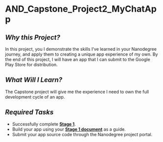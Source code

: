 # AND_Capstone_Project2_MyChatApp

## _Why this Project?_
In this project, you I demonstrate the skills I've learned in your Nanodegree journey, and apply them to creating a unique app experience of my own. By the end of this project, I will have an app that I can submit to the Google Play Store for distribution.

## _What Will I Learn?_
The Capstone project will give me the experience I need to own the full development cycle of an app.

## _Required Tasks_
- Successfully complete [**Stage 1**](https://github.com/Redjack1888/Capstone-Stage-1---Design).
- Build your app using your [**Stage 1 document**](https://github.com/Redjack1888/Capstone-Stage-1---Design/blob/master/Capstone_Stage1-MyChatApp-final-definitive%20.pdf) as a guide.
- Submit your app source code through the Nanodegree project portal.
